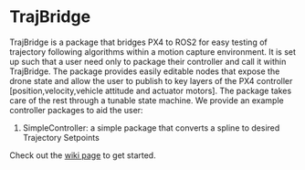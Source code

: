 # TrajBridge
TrajBridge is a package that bridges PX4 to ROS2 for easy testing of trajectory following algorithms within a motion capture environment. It is set up such that a user need only to package their controller and call it within TrajBridge. The package provides easily editable nodes that expose the drone state and allow the user to publish to key layers of the PX4 controller [position,velocity,vehicle attitude and actuator motors]. The package takes care of the rest through a tunable state machine. We provide an example controller packages to aid the user:
1) SimpleController: a simple package that converts a spline to desired Trajectory Setpoints

Check out the [wiki page](https://github.com/StanfordMSL/TrajBridge/wiki/0.-Home) to get started.
